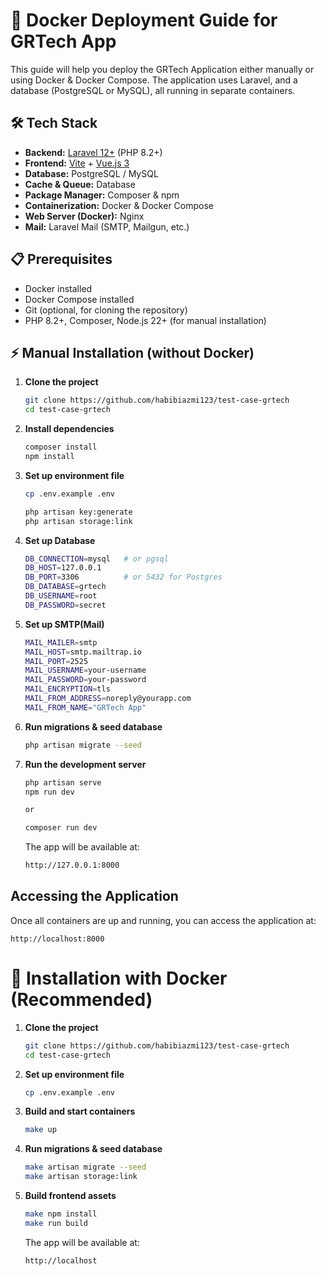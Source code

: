 # 🚀 Docker Deployment Guide for GRTech App

This guide will help you deploy the GRTech Application either manually or using Docker & Docker Compose.
The application uses Laravel, and a database (PostgreSQL or MySQL), all running in separate containers.

## 🛠 Tech Stack

- **Backend:** [Laravel 12+](https://laravel.com/) (PHP 8.2+)
- **Frontend:** [Vite](https://vitejs.dev/) + [Vue.js 3](https://vuejs.org/)
- **Database:** PostgreSQL / MySQL
- **Cache & Queue:** Database
- **Package Manager:** Composer & npm
- **Containerization:** Docker & Docker Compose
- **Web Server (Docker):** Nginx
- **Mail:** Laravel Mail (SMTP, Mailgun, etc.)

## 📋 Prerequisites

- Docker installed
- Docker Compose installed
- Git (optional, for cloning the repository)
- PHP 8.2+, Composer, Node.js 22+ (for manual installation)

## ⚡ Manual Installation (without Docker)

1. **Clone the project**

   ```bash
   git clone https://github.com/habibiazmi123/test-case-grtech
   cd test-case-grtech
   ```

2. **Install dependencies**

   ```bash
   composer install
   npm install
   ```

3. **Set up environment file**

   ```bash
   cp .env.example .env

   php artisan key:generate
   php artisan storage:link
   ```

4. **Set up Database**

   ```bash
   DB_CONNECTION=mysql   # or pgsql
   DB_HOST=127.0.0.1
   DB_PORT=3306          # or 5432 for Postgres
   DB_DATABASE=grtech
   DB_USERNAME=root
   DB_PASSWORD=secret
   ```
4. **Set up SMTP(Mail)**
   
   ```bash
   MAIL_MAILER=smtp
   MAIL_HOST=smtp.mailtrap.io
   MAIL_PORT=2525
   MAIL_USERNAME=your-username
   MAIL_PASSWORD=your-password
   MAIL_ENCRYPTION=tls
   MAIL_FROM_ADDRESS=noreply@yourapp.com
   MAIL_FROM_NAME="GRTech App"
   ```

5. **Run migrations & seed database**

   ```bash
   php artisan migrate --seed
   ```

6. **Run the development server**

   ```bash
   php artisan serve
   npm run dev

   or

   composer run dev
   ```
   
   The app will be available at:
   ```bash
   http://127.0.0.1:8000 
   ```

## Accessing the Application

Once all containers are up and running, you can access the application at:

```
http://localhost:8000
```

# 🐳 Installation with Docker (Recommended)

1. **Clone the project**

   ```bash
   git clone https://github.com/habibiazmi123/test-case-grtech
   cd test-case-grtech
   ```

2. **Set up environment file**

   ```bash
   cp .env.example .env
   ```
   
3. **Build and start containers**

   ```bash
   make up
   ```
   
4. **Run migrations & seed database**

   ```bash
   make artisan migrate --seed
   make artisan storage:link
   ```

5. **Build frontend assets**

   ```bash
   make npm install
   make run build
   ```
   
   The app will be available at:
   ```bash
   http://localhost
   ```

